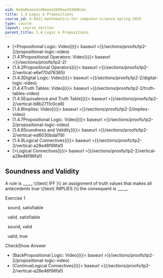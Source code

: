 ```yaml
---
uid: 0eda0eaea3c49eeee2696ea3438d6cbc
title: 1.4 Logic & Propositions
course_id: 6-042j-mathematics-for-computer-science-spring-2015
type: course
layout: course_section
parent_title: 1.4 Logic & Propositions
---
```


*   [<Propositional Logic: Video]({{< baseurl >}}/sections/proofs/tp2-2/propositional-logic-video)
*   [1.4.1Propositional Operators: Video]({{< baseurl >}}/sections/proofs/tp2-2)
*   [1.4.2Propositional Operators]({{< baseurl >}}/sections/proofs/tp2-2/vertical-e6ef70d76365)
*   [1.4.3Digital Logic: Video]({{< baseurl >}}/sections/proofs/tp2-2/digital-logic-video)
*   [1.4.4Truth Tables: Video]({{< baseurl >}}/sections/proofs/tp2-2/truth-tables-video)
*   [1.4.5Equivalence and Truth Table]({{< baseurl >}}/sections/proofs/tp2-2/vertical-b8b2711c0ce8)
*   [1.4.6Implies: Video]({{< baseurl >}}/sections/proofs/tp2-2/implies-video)
*   [1.4.7Propositional Logic: Video]({{< baseurl >}}/sections/proofs/tp2-2/propositional-logic-video)
*   [1.4.8Soundness and Validity]({{< baseurl >}}/sections/proofs/tp2-2/vertical-ed6030bda119)
*   [1.4.9Logical Connectives]({{< baseurl >}}/sections/proofs/tp2-2/vertical-a28e46f96fa1)
*   [\>Logical Connectives]({{< baseurl >}}/sections/proofs/tp2-2/vertical-a28e46f96fa1)

Soundness and Validity
----------------------

  

A rule is \_\_\_\_\_ \\(\\text{ IFF }\\) an assignment of truth values that makes all antecedents true \\(\\text{ IMPLIES }\\) the consequent is \_\_\_\_\_.

Exercise 1

&nbsp; sound, satisfiable &nbsp;

&nbsp; valid, satisfiable &nbsp;

&nbsp; sound, valid &nbsp;

&nbsp; valid, true &nbsp;

CheckShow Answer

*   [BackPropositional Logic: Video]({{< baseurl >}}/sections/proofs/tp2-2/propositional-logic-video)
*   [ContinueLogical Connectives]({{< baseurl >}}/sections/proofs/tp2-2/vertical-a28e46f96fa1)